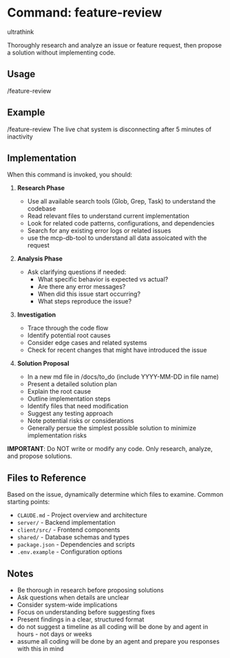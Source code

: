 # Command: feature-review

ultrathink

Thoroughly research and analyze an issue or feature request, then propose a solution without implementing code.

## Usage
/feature-review <issue-description>

## Example
/feature-review The live chat system is disconnecting after 5 minutes of inactivity

## Implementation

When this command is invoked, you should:

1. **Research Phase**
   - Use all available search tools (Glob, Grep, Task) to understand the codebase
   - Read relevant files to understand current implementation
   - Look for related code patterns, configurations, and dependencies
   - Search for any existing error logs or related issues
   - use the mcp-db-tool to understand all data assoicated with the request

2. **Analysis Phase**
   - Ask clarifying questions if needed:
     - What specific behavior is expected vs actual?
     - Are there any error messages?
     - When did this issue start occurring?
     - What steps reproduce the issue?
   
3. **Investigation**
   - Trace through the code flow
   - Identify potential root causes
   - Consider edge cases and related systems
   - Check for recent changes that might have introduced the issue

4. **Solution Proposal**
   - In a new md file in /docs/to_do (include YYYY-MM-DD in file name)
   - Present a detailed solution plan
   - Explain the root cause
   - Outline implementation steps
   - Identify files that need modification
   - Suggest any testing approach
   - Note potential risks or considerations
   - Generally persue the simplest possible solution to minimize implementation risks


**IMPORTANT**: Do NOT write or modify any code. Only research, analyze, and propose solutions.

## Files to Reference
Based on the issue, dynamically determine which files to examine. Common starting points:
- `CLAUDE.md` - Project overview and architecture
- `server/` - Backend implementation
- `client/src/` - Frontend components
- `shared/` - Database schemas and types
- `package.json` - Dependencies and scripts
- `.env.example` - Configuration options

## Notes
- Be thorough in research before proposing solutions
- Ask questions when details are unclear
- Consider system-wide implications
- Focus on understanding before suggesting fixes
- Present findings in a clear, structured format
- do not suggest a timeline as all coding will be done by and agent in hours - not days or weeks
- assume all coding will be done by an agent and prepare you responses with this in mind
